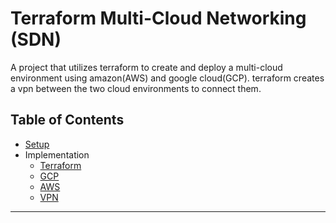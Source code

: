 # Terraform Multi-Cloud Networking (SDN)
A project that utilizes terraform to create and deploy a multi-cloud environment using amazon(AWS) and google cloud(GCP). terraform creates a vpn between the two cloud environments to connect them. 
## Table of Contents

* [Setup](docs/setup.md)
* Implementation
    * [Terraform](/docs/terraformimplementation.md)
    * [GCP](docs/GCPimplement.md)
    * [AWS](/docs/AWSimplement.md)
    * [VPN](/docs/VPNimplement.md)


--------------------------

